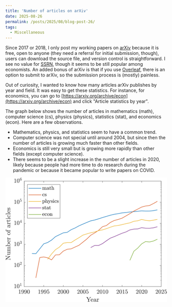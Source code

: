 ```yaml
---
title: 'Number of articles on arXiv'
date: 2025-08-26
permalink: /posts/2025/08/blog-post-26/
tags:
  - Miscellaneous
---
```


Since 2017 or 2018, I only post my working papers on [arXiv](https://arxiv.org) because it is free, open to anyone (they need a referral for initial submission, though), users can download the source file, and version control is straightforward. I see no value for [SSRN](https://www.ssrn.com), though it seems to be still popular among economists. An added bonus of arXiv is that if you use [Overleaf](https://www.overleaf.com), there is an option to submit to arXiv, so the submission process is (mostly) painless.

Out of curiosity, I wanted to know how many articles arXiv publishes by year and field. It was easy to get these statistics. For instance, for economics, you can go to [https://arxiv.org/archive/econ](https://arxiv.org/archive/econ) and click "Article statistics by year".

The graph below shows the number of articles in mathematics (math), computer science (cs), physics (physics), statistics (stat), and economics (econ). Here are a few observations.

- Mathematics, physics, and statistics seem to have a common trend.
- Computer science was not special until around 2004, but since then the number of articles is growing much faster than other fields.
- Economics is still very small but is growing more rapidly than other fields (except computer science).
- There seems to be a slight increase in the number of articles in 2020, likely because people had more time to do research during the pandemic or because it became popular to write papers on COVID.

![Number of arXiv articles](/assets/images/arXiv.png)